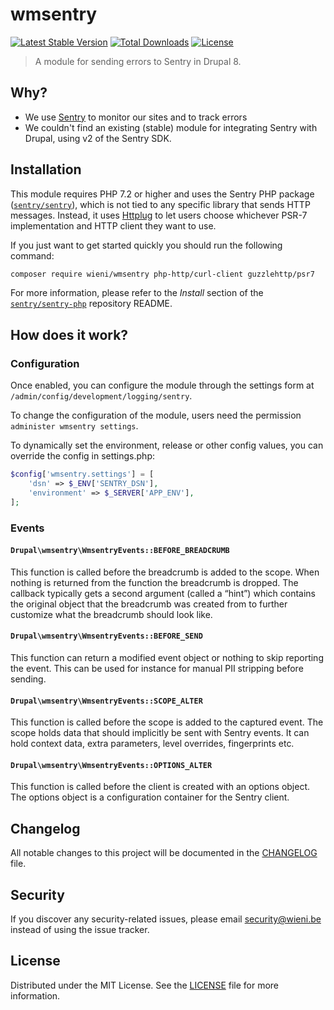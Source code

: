 wmsentry
======================

[![Latest Stable Version](https://poser.pugx.org/wieni/wmsentry/v/stable)](https://packagist.org/packages/wieni/wmsentry)
[![Total Downloads](https://poser.pugx.org/wieni/wmsentry/downloads)](https://packagist.org/packages/wieni/wmsentry)
[![License](https://poser.pugx.org/wieni/wmsentry/license)](https://packagist.org/packages/wieni/wmsentry)

> A module for sending errors to Sentry in Drupal 8.

## Why?
- We use [Sentry](https://sentry.io) to monitor our sites and to track
  errors
- We couldn't find an existing (stable) module for integrating Sentry
  with Drupal, using v2 of the Sentry SDK.

## Installation
This module requires PHP 7.2 or higher and uses the Sentry PHP package
([`sentry/sentry`](https://github.com/getsentry/sentry-php)), which is
not tied to any specific library that sends HTTP messages. Instead, it
uses [Httplug](https://github.com/php-http/httplug) to let users choose
whichever PSR-7 implementation and HTTP client they want to use.

If you just want to get started quickly you should run the following command:

```bash
composer require wieni/wmsentry php-http/curl-client guzzlehttp/psr7
```
For more information, please refer to the _Install_ section of the [`sentry/sentry-php`](https://github.com/getsentry/sentry-php#install) repository README.

## How does it work?
### Configuration
Once enabled, you can configure the module through the settings form at
`/admin/config/development/logging/sentry`. 

To change the configuration of the module, users need the permission
`administer wmsentry settings`.

To dynamically set the environment, release or other config values, you
can override the config in settings.php:
```php
$config['wmsentry.settings'] = [
    'dsn' => $_ENV['SENTRY_DSN'],
    'environment' => $_SERVER['APP_ENV'],
];
```

### Events

#### `Drupal\wmsentry\WmsentryEvents::BEFORE_BREADCRUMB`
This function is called before the breadcrumb is added to the scope.
When nothing is returned from the function the breadcrumb is dropped.
The callback typically gets a second argument (called a “hint”) which
contains the original object that the breadcrumb was created from to
further customize what the breadcrumb should look like.

#### `Drupal\wmsentry\WmsentryEvents::BEFORE_SEND`
This function can return a modified event object or nothing to skip
reporting the event. This can be used for instance for manual PII
stripping before sending.
     
#### `Drupal\wmsentry\WmsentryEvents::SCOPE_ALTER`
This function is called before the scope is added to the captured event.
The scope holds data that should implicitly be sent with Sentry events.
It can hold context data, extra parameters, level overrides,
fingerprints etc.
     
#### `Drupal\wmsentry\WmsentryEvents::OPTIONS_ALTER`
This function is called before the client is created with an options
object. The options object is a configuration container for the Sentry
client.
     
## Changelog
All notable changes to this project will be documented in the
[CHANGELOG](CHANGELOG.md) file.

## Security
If you discover any security-related issues, please email
[security@wieni.be](mailto:security@wieni.be) instead of using the issue
tracker.

## License
Distributed under the MIT License. See the [LICENSE](LICENSE.md) file
for more information.
